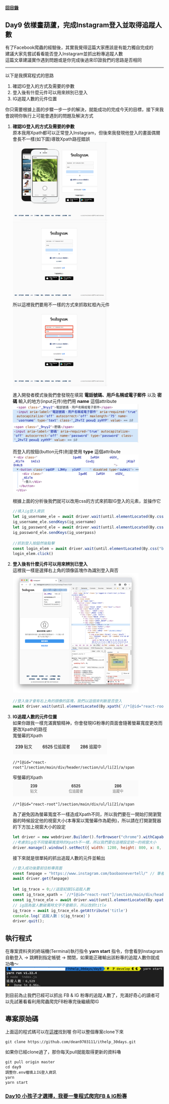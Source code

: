 #### [回目錄](../README.md)
## Day9 依樣畫葫蘆，完成Instagram登入並取得追蹤人數


有了Facebook爬蟲的經驗後，其實我覺得這篇大家應該是有能力獨自完成的  
建議大家先嘗試看看能否登入Instagram並抓出粉專追蹤人數  
這篇文章建議實作遇到問題或是你完成後過來印證我們的思路是否相同

----
以下是我撰寫程式的思路
1. 確認IG登入的方式及需要的參數
2. 登入後有什麼元件可以用來辨別已登入
3. IG追蹤人數的元件位置

你只需要根據上面的步驟一步一步的解決，就能成功的完成今天的目標，接下來我會說明你執行上可能會遇到的問題及解決方式  
1. **確認IG登入的方式及需要的參數**  
    原本我用Xpath都可以正常登入Instagram，但後來我發現他登入的畫面偶爾會長不一樣(如下圖)導致Xpath路徑錯誤  
    <img src="./article_img/ig_login1.png" width="300" height="250"/>
    <img src="./article_img/ig_login2.png" width="300" height="250"/>  
    所以這裡我們要用不一樣的方式來抓取紅框內元件  
    <img src="./article_img/ig_login3.png" width="300" height="250"/>  

    進入開發者模式後我們會發現在填寫 **電話號碼、用戶名稱或電子郵件** 以及 **密碼** 輸入的地方(input元件)他們用 **name** 這個attribute  
    <img src="./article_img/ig_login_user.png" width="400" height="60"/>  
    <img src="./article_img/ig_login_pass.png" width="400" height="60"/>  

    而登入的按鈕(button元件)則是使用 **type** 這個attribute
    <img src="./article_img/ig_login_btn.png" width="400" height="120"/>  

    根據上面的分析後我們就可以改用css的方式來抓取IG登入的元素，並操作它
    ```js
    //填入ig登入資訊
    let ig_username_ele = await driver.wait(until.elementLocated(By.css("input[name='username']")));
    ig_username_ele.sendKeys(ig_username)
    let ig_password_ele = await driver.wait(until.elementLocated(By.css("input[name='password']")));
    ig_password_ele.sendKeys(ig_userpass)

    //抓到登入按鈕然後點擊
    const login_elem = await driver.wait(until.elementLocated(By.css("button[type='submit']")))
    login_elem.click()
    ```
2. **登入後有什麼元件可以用來辨別已登入**  
    這裡我一樣是選擇右上角的頭像區塊作為識別登入與否  
    <img src="./article_img/ig_header.png" width="400" height="380"/>  

    ```js
    //登入後才會有右上角的頭像的區塊，我們以這個來判斷是否登入
    await driver.wait(until.elementLocated(By.xpath(`//*[@id="react-root"]//*[contains(@class,"_47KiJ")]`)))
    ```
3. **IG追蹤人數的元件位置**  
    如果你跟我一樣充滿實驗精神，你會發現IG粉專的頁面會隨著螢幕寬度更改而更改Xpath的路徑  
    寬螢幕的Xpath  
    <img src="./article_img/ig_trace1.png" width="300" height="50"/>  
    ```
    //*[@id="react-root"]/section/main/div/header/section/ul/li[2]/a/span
    ```
    窄螢幕的Xpath  
    <img src="./article_img/ig_trace2.png" width="400" height="50"/>  
    ```
    //*[@id="react-root"]/section/main/div/ul/li[2]/a/span
    ```
    為了避免因為螢幕寬度不一樣造成Xpath不同，所以我們要在一開始打開瀏覽器的時候設定他的視窗大小(本專案以寬螢幕作為範例)，所以請在打開瀏覽器的下方加上視窗大小的設定  

    ```js
    let driver = new webdriver.Builder().forBrowser("chrome").withCapabilities(options).build();// 建立這個broswer的類型
    //考慮到ig在不同螢幕寬度時的Xpath不一樣，所以我們要在這裡設定統一的視窗大小
    driver.manage().window().setRect({ width: 1280, height: 800, x: 0, y: 0 });
    ```
    接下來就是很單純的抓出追蹤人數的元件並輸出
    ```js
    //登入成功後要前往粉專頁面
    const fanpage = "https://www.instagram.com/baobaonevertell/" // 筆者是寶寶不說的狂熱愛好者
    await driver.get(fanpage)

    let ig_trace = 0;//這是紀錄IG追蹤人數
    const ig_trace_xpath = `//*[@id="react-root"]/section/main/div/header/section/ul/li[2]/a/span`
    const ig_trace_ele = await driver.wait(until.elementLocated(By.xpath(ig_trace_xpath)), 5000)//我們採取5秒內如果抓不到該元件就跳出的條件    
    // ig因為當人數破萬時文字不會顯示，所以改抓title
    ig_trace = await ig_trace_ele.getAttribute('title')
    console.log(`追蹤人數：${ig_trace}`)
    driver.quit();
    ```
執行程式
----
在專案資料夾的終端機(Terminal)執行指令  **yarn start** 指令，你會看到Instagram自動登入 &rarr; 跳轉到指定帳號 &rarr; 關閉，如果能正確輸出該粉專的追蹤人數你就成功嚕～  
![image](./article_img/terminal.png)

到目前為止我們已經可以抓出 FB & IG 粉專的追蹤人數了，充滿好奇心的讀者可以先試著看看利用爬蟲爬完FB粉專完後繼續爬IG  

專案原始碼
----
上面這的程式碼可以在[這裡](https://github.com/dean9703111/ithelp_30days/day9)找到喔
你可以整個專案clone下來  
```
git clone https://github.com/dean9703111/ithelp_30days.git
```
如果你已經clone過了，那你每天pull就能取得更新的資料嚕  
```
git pull origin master
cd day9
調整你.env檔填上IG登入資訊
yarn
yarn start
```
### [Day10 小孩子才選擇，我要一隻程式爬完FB & IG粉專](../day10/README.md)